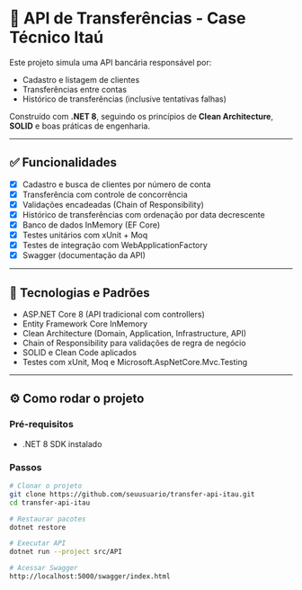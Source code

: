 # 💸 API de Transferências - Case Técnico Itaú

Este projeto simula uma API bancária responsável por:
- Cadastro e listagem de clientes
- Transferências entre contas
- Histórico de transferências (inclusive tentativas falhas)

Construído com **.NET 8**, seguindo os princípios de **Clean Architecture**, **SOLID** e boas práticas de engenharia.

---

## ✅ Funcionalidades

- [x] Cadastro e busca de clientes por número de conta
- [x] Transferência com controle de concorrência
- [x] Validações encadeadas (Chain of Responsibility)
- [x] Histórico de transferências com ordenação por data decrescente
- [x] Banco de dados InMemory (EF Core)
- [x] Testes unitários com xUnit + Moq
- [x] Testes de integração com WebApplicationFactory
- [x] Swagger (documentação da API)

---

## 🚀 Tecnologias e Padrões

- ASP.NET Core 8 (API tradicional com controllers)
- Entity Framework Core InMemory
- Clean Architecture (Domain, Application, Infrastructure, API)
- Chain of Responsibility para validações de regra de negócio
- SOLID e Clean Code aplicados
- Testes com xUnit, Moq e Microsoft.AspNetCore.Mvc.Testing

---

## ⚙️ Como rodar o projeto

### Pré-requisitos
- .NET 8 SDK instalado

### Passos

```bash
# Clonar o projeto
git clone https://github.com/seuusuario/transfer-api-itau.git
cd transfer-api-itau

# Restaurar pacotes
dotnet restore

# Executar API
dotnet run --project src/API

# Acessar Swagger
http://localhost:5000/swagger/index.html